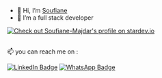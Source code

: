- 👋 Hi, I’m <a href="https://github.com/Soufiane-Majdar">Soufiane</a>
- 👀 I’m a full stack developer

[![Check out Soufiane-Majdar's profile on stardev.io](https://stardev.io/developers/Soufiane-Majdar/badge/languages/country.svg)](https://stardev.io/developers/Soufiane-Majdar)

<br>
📫 you can reach me on  :


[![LinkedIn Badge](https://img.shields.io/badge/LinkedIn-Profile-informational?style=flat&logo=linkedin&logoColor=white&color=0D76A8)](https://www.linkedin.com/in/soufiane-majdar-47613719a/)
[![WhatsApp Badge](https://img.shields.io/badge/WhatsApp-25D366?style=flat&logo=whatsapp&logoColor=white)](https://wa.me/212613613508/)

